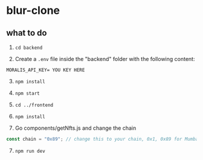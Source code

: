 # blur-clone

## what to do

1. `cd backend`

2. Create a `.env` file inside the "backend" folder with the following content:

```
MORALIS_API_KEY= YOU KEY HERE
```

3. `npm install`

4. `npm start`

5. `cd ../frontend`

6. `npm install`

7. Go components/getNfts.js and change the chain

```js
const chain = "0x89"; // change this to your chain, 0x1, 0x89 for Mumbai, 0x5 for Goerli
```

7. `npm run dev`
